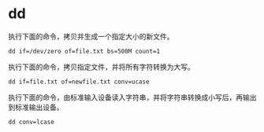 # dd

执行下面的命令，拷贝并生成一个指定大小的新文件。

```
dd if=/dev/zero of=file.txt bs=500M count=1
```

执行下面的命令，拷贝指定文件，并将所有字符转换为大写。

```
dd if=file.txt of=newfile.txt conv=ucase
```

执行下面的命令，由标准输入设备读入字符串，并将字符串转换成小写后，再输出到标准输出设备。

```
dd conv=lcase
```

